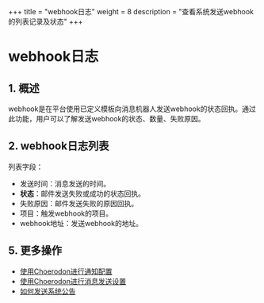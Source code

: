 +++
title = "webhook日志"
weight = 8
description = "查看系统发送webhook的列表记录及状态"
+++

# webhook日志

## 1. 概述

webhook是在平台使用已定义模板向消息机器人发送webhook的状态回执。通过此功能，用户可以了解发送webhook的状态、数量、失败原因。

## 2. webhook日志列表

列表字段：

- 发送时间：消息发送的时间。
- **状态**：邮件发送失败或成功的状态回执。
- 失败原因：邮件发送失败的原因回执。
- 项目：触发webhook的项目。
- webhook地址：发送webhook的地址。


## 5. 更多操作

- [使用Choerodon进行通知配置](../message-config)
- [使用Choerodon进行消息发送设置](../message)
- [如何发送系统公告](../system-notice)